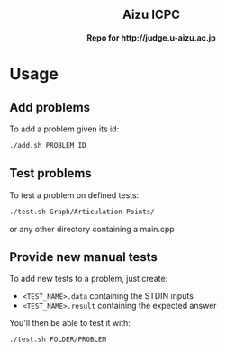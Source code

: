 <p align="center">
  <h2 align=center>Aizu ICPC</h2>

  <h4 align=center>Repo for http://judge.u-aizu.ac.jp</h4>
</p>

# Usage

## Add problems
To add a problem given its id:
```bash
./add.sh PROBLEM_ID
```

## Test problems
To test a problem on defined tests:
```bash
./test.sh Graph/Articulation Points/
```
or any other directory containing a main.cpp

## Provide new manual tests
To add new tests to a problem, just create:
 - `<TEST_NAME>.data` containing the STDIN inputs
 - `<TEST_NAME>.result` containing the expected answer

You'll then be able to test it with:
```bash
./test.sh FOLDER/PROBLEM
```
